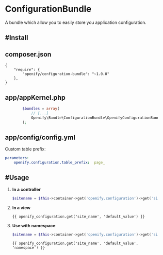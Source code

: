 ConfigurationBundle
===================

A bundle which allow you to easily store you application configuration.

#Install
--------

## composer.json
    {
        "require": {
            "openify/configuration-bundle": "~1.0.0"
        },
    }

## app/appKernel.php

```php
        $bundles = array(
            // [...]
            Openify\Bundle\ConfigurationBundle\OpenifyConfigurationBundle(),
        );
```

## app/config/config.yml

Custom table prefix:
```yaml
parameters:
    openify.configuration.table_prefix:  page_
```

#Usage
------

1. **In a controller**

    ```php
	$sitename = $this->container->get('openify.configuration')->get('site_name', 'default_value');
    ```

2. **In a view**
   
    ```twig
	{{ openify_configuration.get('site_name', 'default_value') }}
    ```

3. **Use with namespace**

    ```php
	$sitename = $this->container->get('openify.configuration')->get('site_name', 'default_value', 'namespace');
    ```

    ```twig
	{{ openify_configuration.get('site_name', 'default_value', 'namespace') }}
    ```
